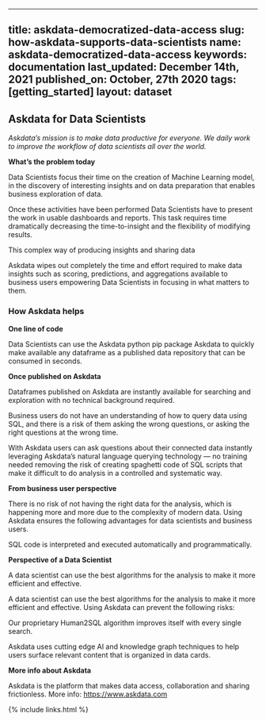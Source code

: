 
  ---
  title: askdata-democratized-data-access
  slug: how-askdata-supports-data-scientists
  name: askdata-democratized-data-access
  keywords: documentation
  last_updated: December 14th, 2021
  published_on: October, 27th 2020
  tags: [getting_started]
  layout: dataset
  ---

## Askdata for Data Scientists

<p><em>Askdata’s mission is to make data productive for everyone. We daily work to improve the workflow of data scientists all over the world.</em></p><p><strong>What’s the problem today</strong></p><p>Data Scientists focus their time on the creation of Machine Learning model, in the discovery of interesting insights and on data preparation that enables business exploration of data.</p><p>Once these activities have been performed Data Scientists have to present the work in usable dashboards and reports. This task requires time dramatically decreasing the time-to-insight and the flexibility of modifying results.</p><p>This complex way of producing insights and sharing data</p><p>Askdata wipes out completely the time and effort required to make data insights such as scoring, predictions, and aggregations available to business users empowering Data Scientists in focusing in what matters to them.</p><h3><strong>How Askdata helps</strong></h3><p><strong>One line of code</strong></p><p>Data Scientists can use the Askdata python pip package Askdata to quickly make available any dataframe as a published data repository that can be consumed in seconds.</p><p><strong>Once published on Askdata</strong></p><p>Dataframes published on Askdata are instantly available for searching and exploration with no technical background required.</p><p>Business users do not have an understanding of how to query data using SQL, and there is a risk of them asking the wrong questions, or asking the right questions at the wrong time.</p><p>With Askdata users can ask questions about their connected data instantly leveraging Askdata’s natural language querying technology — no training needed removing the risk of creating spaghetti code of SQL scripts that make it difficult to do analysis in a controlled and systematic way.</p><p><strong>From business user perspective</strong></p><p>There is no risk of not having the right data for the analysis, which is happening more and more due to the complexity of modern data. Using Askdata ensures the following advantages for data scientists and business users.</p><p>SQL code is interpreted and executed automatically and programmatically.</p><p><strong>Perspective of a Data Scientist</strong></p><p>A data scientist can use the best algorithms for the analysis to make it more efficient and effective.</p><p>A data scientist can use the best algorithms for the analysis to make it more efficient and effective. Using Askdata can prevent the following risks:</p><p>Our proprietary Human2SQL algorithm improves itself with every single search.</p><p>Askdata uses cutting edge AI and knowledge graph techniques to help users surface relevant content that is organized in data cards.</p><p><strong>More info about Askdata</strong></p><p>Askdata is the platform that makes data access, collaboration and sharing frictionless. More info: <a href="https://www.askdata.com/">https://www.askdata.com</a></p>

  {% include links.html %}

  
